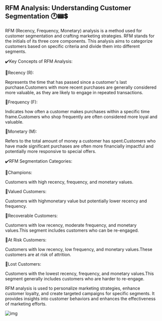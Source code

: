 ## RFM Analysis: Understanding Customer Segmentation 🕐📟💲
RFM (Recency, Frequency, Monetary) analysis is a method used for customer segmentation and crafting marketing strategies. RFM stands for the initials of its three core components. This analysis aims to categorize customers based on specific criteria and divide them into different segments.

✔️Key Concepts of RFM Analysis:

🔸Recency (R):

Represents the time that has passed since a customer's last purchase.Customers with more recent purchases are generally considered more valuable, as they are likely to engage in repeated transactions.

🔸Frequency (F):

Indicates how often a customer makes purchases within a specific time frame.Customers who shop frequently are often considered more loyal and valuable.

🔸Monetary (M):

Refers to the total amount of money a customer has spent.Customers who have made significant purchases are often more financially impactful and potentially more
responsive to special offers.

✔️RFM Segmentation Categories:

🔸Champions:

Customers with high recency, frequency, and monetary values.

🔸Valued Customers:

Customers with highmonetary value but potentially lower recency and frequency.

🔸Recoverable Customers:

Customers with low recency, moderate frequency, and monetary values.This segment includes customers who can be re-engaged.

🔸At Risk Customers:

Customers with low recency, low frequency, and monetary values.These customers are at risk of attrition.

🔸Lost Customers:

Customers with the lowest recency, frequency, and monetary values.This segment generally includes customers who are harder to re-engage.

RFM analysis is used to personalize marketing strategies, enhance customer loyalty, and create targeted campaigns for specific segments. It provides insights into customer behaviors and enhances the effectiveness of marketing efforts.

![img](https://analyticahouse.com/Website/assets/img/Blogs/6314b7a379496.png)
